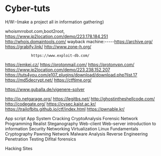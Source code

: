 # Cyber-tuts

H/W:-(make a project all in  information gathering)

whoismrrobot.com,boot2root,
https://www.ip2location.com/demo/223.178.184.251
                http://whois.domaintools.com/
                wayback machine:-----https://archive.org/
https://grabify.link/
 http://www.zone-h.org/
   
                https://www.exploit-db.com/
https://emkei.cz/
https://protonmail.com/
https://protonvpn.com/
https://www.ip2location.com/demo/223.238.152.207
https://tuts4you.com/e107_plugins/download/download.php?list.17
https://md5decrypt.net/
https://ctftime.org/

https://www.guballa.de/vigenere-solver


http://io.netgarage.org/
https://legitbs.net/
http://ghostintheshellcode.com/
http://codegate.org/
https://cysec.kaist.ac.kr/
https://trailofbits.github.io/ctf/index.html
https://pwnable.kr/


App script
App System
Cracking
CryptoAnalysis
Forensic
Network
Programming
Realist
Steganography
Web-client
Web-server
introduction to information Security
Networking
Virtualization
Linux Fundamentals
Cryptography
Pawning Network
Malware Analysis
Reverse Engineering
Penetration Testing
Difital forensics


Hacking Sites

